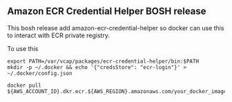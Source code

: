 ## Amazon ECR Credential Helper BOSH release

This bosh release add amazon-ecr-credential-helper so docker can use this to interact with ECR private registry.

To use this

```
export PATH=/var/vcap/packages/ecr-credential-helper/bin:$PATH
mkdir -p ~/.docker && echo '{"credsStore": "ecr-login"}' > ~/.docker/config.json

docker pull ${AWS_ACCOUNT_ID}.dkr.ecr.${AWS_REGION}.amazonaws.com/your_docker_image:version
```
